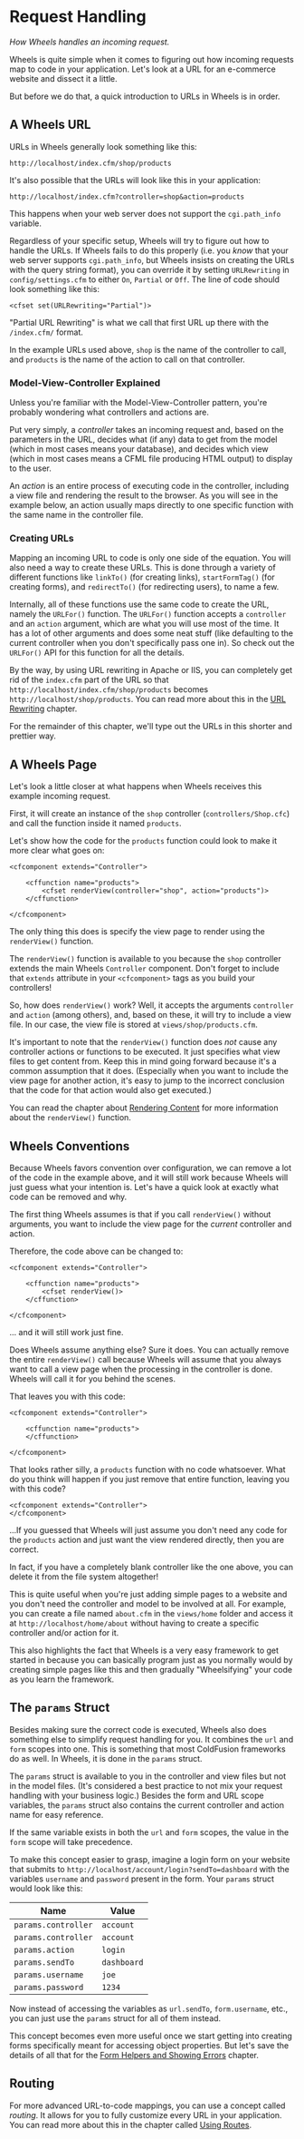 # Request Handling

*How Wheels handles an incoming request.*

Wheels is quite simple when it comes to figuring out how incoming requests map to code in your
application. Let's look at a URL for an e-commerce website and dissect it a little. 

But before we do that, a quick introduction to URLs in Wheels is in order.

## A Wheels URL

URLs in Wheels generally look something like this:

	http://localhost/index.cfm/shop/products

It's also possible that the URLs will look like this in your application: 

	http://localhost/index.cfm?controller=shop&action=products

This happens when your web server does not support the `cgi.path_info` variable. 

Regardless of your specific setup, Wheels will try to figure out how to handle the URLs. If Wheels fails
to do this properly (i.e. you _know_ that your web server supports `cgi.path_info`, but Wheels insists
on creating the URLs with the query string format), you can override it by setting `URLRewriting` in
`config/settings.cfm` to either `On`, `Partial` or `Off`. The line of code should look something like
this:

	<cfset set(URLRewriting="Partial")>

"Partial URL Rewriting" is what we call that first URL up there with the `/index.cfm/` format.

In the example URLs used above, `shop` is the name of the controller to call, and `products` is the name
of the action to call on that controller.

### Model-View-Controller Explained

Unless you're familiar with the Model-View-Controller pattern, you're probably wondering what
controllers and actions are.

Put very simply, a _controller_ takes an incoming request and, based on the parameters in the URL,
decides what (if any) data to get from the model (which in most cases means your database), and decides
which view (which in most cases means a CFML file producing HTML output) to display to the user.

An _action_ is an entire process of executing code in the controller, including a view file and
rendering the result to the browser. As you will see in the example below, an action usually maps
directly to one specific function with the same name in the controller file.

### Creating URLs

Mapping an incoming URL to code is only one side of the equation. You will also need a way to create
these URLs. This is done through a variety of different functions like `linkTo()` (for creating links),
`startFormTag()` (for creating forms), and `redirectTo()` (for redirecting users), to name a few.

Internally, all of these functions use the same code to create the URL, namely the `URLFor()` function.
The `URLFor()` function accepts a `controller` and an `action` argument, which are what you will use
most of the time. It has a lot of other arguments and does some neat stuff (like defaulting to the
current controller when you don't specifically pass one in). So check out the `URLFor()` API for this
function for all the details.

By the way, by using URL rewriting in Apache or IIS, you can completely get rid of the `index.cfm` part
of the URL so that `http://localhost/index.cfm/shop/products` becomes `http://localhost/shop/products`.
You can read more about this in the [URL Rewriting][1] chapter.

For the remainder of this chapter, we'll type out the URLs in this shorter and prettier way.

## A Wheels Page

Let's look a little closer at what happens when Wheels receives this example incoming request.

First, it will create an instance of the `shop` controller (`controllers/Shop.cfc`) and call the
function inside it named `products`.

Let's show how the code for the `products` function could look to make it more clear what goes on:

	<cfcomponent extends="Controller">
	
		<cffunction name="products">
			<cfset renderView(controller="shop", action="products")>
		</cffunction>
	
	</cfcomponent>

The only thing this does is specify the view page to render using the `renderView()` function.

The `renderView()` function is available to you because the `shop` controller extends the main Wheels
`Controller` component. Don't forget to include that `extends` attribute in your `<cfcomponent>` tags as
you build your controllers!

So, how does `renderView()` work? Well, it accepts the arguments `controller` and `action`
(among others), and, based on these, it will try to include a view file. In our case, the view file is
stored at `views/shop/products.cfm`.

It's important to note that the `renderView()` function does *not* cause any controller actions or
functions to be executed. It just specifies what view files to get content from. Keep this in mind going
forward because it's a common assumption that it does. (Especially when you want to include the view
page for another action, it's easy to jump to the incorrect conclusion that the code for that action
would also get executed.)

You can read the chapter about [Rendering Content][2] for more information about the `renderView()`
function.

## Wheels Conventions

Because Wheels favors convention over configuration, we can remove a lot of the code in the example
above, and it will still work because Wheels will just guess what your intention is. Let's have a quick
look at exactly what code can be removed and why.

The first thing Wheels assumes is that if you call `renderView()` without arguments, you want to include
the view page for the *current* controller and action.

Therefore, the code above can be changed to:

	<cfcomponent extends="Controller">
	
		<cffunction name="products">
			<cfset renderView()>
		</cffunction>
		
	</cfcomponent>

... and it will still work just fine.

Does Wheels assume anything else? Sure it does. You can actually remove the entire `renderView()` call
because Wheels will assume that you always want to call a view page when the processing in the
controller is done. Wheels will call it for you behind the scenes.

That leaves you with this code:

	<cfcomponent extends="Controller">
	
		<cffunction name="products">
		</cffunction>
	
	</cfcomponent>

That looks rather silly, a `products` function with no code whatsoever. What do you think will happen if
you just remove that entire function, leaving you with this code?

	<cfcomponent extends="Controller">
	</cfcomponent>

...If you guessed that Wheels will just assume you don't need any code for the `products` action and
just want the view rendered directly, then you are correct.

In fact, if you have a completely blank controller like the one above, you can delete it from the file
system altogether!

This is quite useful when you're just adding simple pages to a website and you don't need the controller
and model to be involved at all. For example, you can create a file named `about.cfm` in the
`views/home` folder and access it at `http://localhost/home/about` without having to create a specific
controller and/or action for it.

This also highlights the fact that Wheels is a very easy framework to get started in because you can
basically program just as you normally would by creating simple pages like this and then gradually
"Wheelsifying" your code as you learn the framework.

## The `params` Struct

Besides making sure the correct code is executed, Wheels also does something else to simplify request
handling for you. It combines the `url` and `form` scopes into one. This is something that most
ColdFusion frameworks do as well. In Wheels, it is done in the `params` struct.

The `params` struct is available to you in the controller and view files but not in the model files.
(It's considered a best practice to not mix your request handling with your business logic.) Besides the
form and URL scope variables, the `params` struct also contains the current controller and action name
for easy reference.

If the same variable exists in both the `url` and `form` scopes, the value in the `form` scope will take
precedence.

To make this concept easier to grasp, imagine a login form on your website that submits to
`http://localhost/account/login?sendTo=dashboard` with the variables `username` and `password` present
in the form. Your `params` struct would look like this:

<table>
	<thead>
		<tr>
			<th>Name</th>
			<th>Value</th>
		</tr>
	</thead>
	<tbody>
		<tr>
			<td><code>params.controller</code></td>
			<td><code>account</code></td>
		</tr>
		<tr>
			<td><code>params.controller</code></td>
			<td><code>account</code></td>
		</tr>
		<tr>
			<td><code>params.action</code></td>
			<td><code>login</code></td>
		</tr>
		<tr>
			<td><code>params.sendTo</code></td>
			<td><code>dashboard</code></td>
		</tr>
		<tr>
			<td><code>params.username</code></td>
			<td><code>joe</code></td>
		</tr>
		<tr>
			<td><code>params.password</code></td>
			<td><code>1234</code></td>
		</tr>
	</tbody>
</table>

Now instead of accessing the variables as `url.sendTo`, `form.username`, etc., you can just use the
`params` struct for all of them instead.

This concept becomes even more useful once we start getting into creating forms specifically meant for
accessing object properties. But let's save the details of all that for the
[Form Helpers and Showing Errors][3] chapter.

## Routing

For more advanced URL-to-code mappings, you can use a concept called _routing_. It allows for you to
fully customize every URL in your application. You can read more about this in the chapter called
[Using Routes][4].

[1]: ../03%20Handling%20Requests%20with%20Controllers/11%20URL%20Rewriting.md
[2]: ../03%20Handling%20Requests%20with%20Controllers/02%20Rendering%20Content.md
[3]: ../05%20Displaying%20Views%20to%20Users/05%20Form%20Helpers%20and%20Showing%20Errors.md
[4]: ../03%20Handling%20Requests%20with%20Controllers/12%20Using%20Routes.md